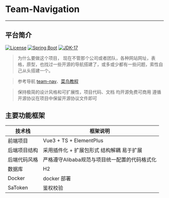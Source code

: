 # Team-Navigation

- - -
## 平台简介
[![License](https://img.shields.io/badge/License-MIT-blue.svg)](https://gitee.com/dromara/RuoYi-Vue-Plus/blob/master/LICENSE)
[![Spring Boot](https://img.shields.io/badge/Spring%20Boot-3.1-blue.svg)]()
[![JDK-17](https://img.shields.io/badge/JDK-17-green.svg)]()

>  为什么要做这个项目， 现在不管那个公司或者团队，各种网站网址，表格，原型，也找过一些开源的导航搭建了，或多或少都有一些问题，索性自己从头搭建一个。

>  参考导航 [team-nav](https://github.com/tuituidan/team-nav)、[菜鸟教程](https://www.runoob.com/)

>  保持极简的设计风格和可扩展性，项目代码、文档 均开源免费可商用 遵循开源协议在项目中保留开源协议文件即可<br>


## 主要功能框架

| 技术栈     | 框架说明                       |
|---------|----------------------------|
| 前端项目    | Vue3 + TS + ElementPlus    |
| 后端项目结构  | 采用插件化 + 扩展包形式 结构解耦 易于扩展    |
| 后端代码风格  | 严格遵守Alibaba规范与项目统一配置的代码格式化 |
| 数据库     | H2                         |
| Docker  | docker 部署                  |
| SaToken | 鉴权校验                       |




